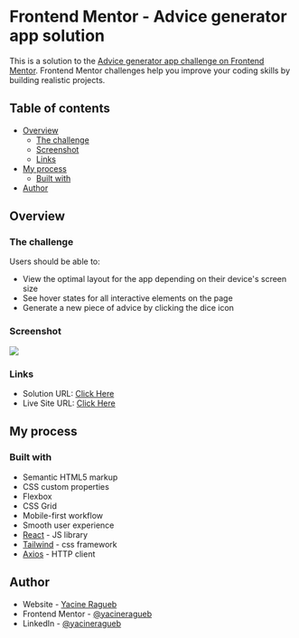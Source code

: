# Frontend Mentor - Advice generator app solution

This is a solution to the [Advice generator app challenge on Frontend Mentor](https://www.frontendmentor.io/challenges/advice-generator-app-QdUG-13db). Frontend Mentor challenges help you improve your coding skills by building realistic projects.

## Table of contents

- [Overview](#overview)
  - [The challenge](#the-challenge)
  - [Screenshot](#screenshot)
  - [Links](#links)
- [My process](#my-process)
  - [Built with](#built-with)
- [Author](#author)

## Overview

### The challenge

Users should be able to:

- View the optimal layout for the app depending on their device's screen size
- See hover states for all interactive elements on the page
- Generate a new piece of advice by clicking the dice icon

### Screenshot

![](public/screenshot.jpeg)

### Links

- Solution URL: [Click Here](https://github.com/yacineragueb/Frontend-challenge-3/tree/master/advice-generator-app-main)
- Live Site URL: [Click Here](https://advice-generator-challenge-3.vercel.app/)

## My process

### Built with

- Semantic HTML5 markup
- CSS custom properties
- Flexbox
- CSS Grid
- Mobile-first workflow
- Smooth user experience
- [React](https://reactjs.org/) - JS library
- [Tailwind](https://tailwindcss.com/) - css framework
- [Axios](https://axios-http.com/) - HTTP client

## Author

- Website - [Yacine Ragueb](https://yacineragueb.vercel.app/)
- Frontend Mentor - [@yacineragueb](https://www.frontendmentor.io/profile/yacineragueb)
- LinkedIn - [@yacineragueb](https://www.linkedin.com/in/yacineragueb/)
